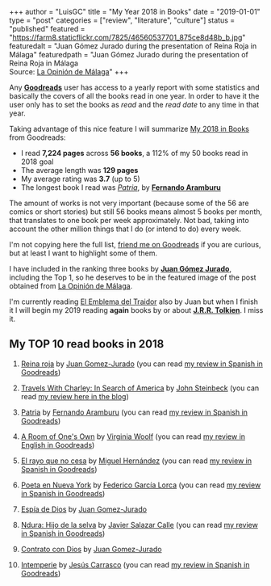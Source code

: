+++
author = "LuisGC"
title = "My Year 2018 in Books"
date = "2019-01-01"
type = "post"
categories = ["review", "literature", "culture"]
status = "published"
featured = "https://farm8.staticflickr.com/7825/46560537701_875ce8d48b_b.jpg"
featuredalt = "Juan Gómez Jurado during the presentation of Reina Roja in Málaga"
featuredpath = "Juan Gómez Jurado during the presentation of Reina Roja in Málaga<br /> Source: <a href='https://www.laopiniondemalaga.es/cultura-espectaculos/2018/11/23/prohibo-terminantemente-leais-entrevista/1049352.html'>La Opinión de Málaga</a>"
+++

Any [**Goodreads**](https://www.goodreads.com/) user has access to a yearly report with some statistics and basically the covers of all the books read in one year. In order to have it the user only has to set the books as _read_ and the _read date_ to any time in that year.

Taking advantage of this nice feature I will summarize [My 2018 in Books]([**Goodreads**](https://www.goodreads.com/)) from Goodreads:

* I read **7,224 pages** across **56 books**, a 112% of my 50 books read in 2018 goal
* The average length was **129 pages**
* My average rating was **3.7** (up to 5)
* The longest book I read was [_Patria_](https://simple.wikipedia.org/wiki/Patria_(novel)), by [**Fernando Aramburu**](https://en.wikipedia.org/wiki/Fernando_Aramburu)

The amount of works is not very important (because some of the 56 are comics or short stories) but still 56 books means almost 5 books per month, that translates to one book per week approximately. Not bad, taking into account the other million things that I do (or intend to do) every week.

I'm not copying here the full list, [friend me on Goodreads](https://www.goodreads.com/user/show/12155365-luis) if you are curious, but at least I want to highlight some of them.

I have included in the ranking three books by [**Juan Gómez Jurado**](https://en.wikipedia.org/wiki/Juan_G%C3%B3mez-Jurado), including the Top 1, so he deserves to be in the featured image of the post obtained from <a href='https://www.laopiniondemalaga.es/cultura-espectaculos/2018/11/23/prohibo-terminantemente-leais-entrevista/1049352.html'>La Opinión de Málaga</a>.

I'm currently reading [El Emblema del Traidor](https://www.goodreads.com/book/show/13086272-el-emblema-del-traidor) also by Juan but when I finish it I will begin my 2019 reading **again** books by or about [**J.R.R. Tolkien**](https://en.wikipedia.org/wiki/J._R._R._Tolkien). I miss it.

## My TOP 10 read books in 2018

1. <a href="https://www.goodreads.com/book/show/42392504-reina-roja">Reina roja</a> by <a href="https://www.goodreads.com/author/show/364872.Juan_Gomez_Jurado">Juan Gomez-Jurado</a> (you can read [my review in Spanish in Goodreads](https://www.goodreads.com/review/show/2593970922))

2. <a href="https://www.goodreads.com/book/show/8135136-travels-with-charley">Travels With Charley: In Search of America</a> by <a href="https://www.goodreads.com/author/show/585.John_Steinbeck">John Steinbeck</a> (you can read [my review here in the blog](/blog/2018/02/travels-with-charley-by-john-steinbeck/))

3. <a href="https://www.goodreads.com/book/show/31842429-patria">Patria</a> by <a href="https://www.goodreads.com/author/show/68308.Fernando_Aramburu">Fernando Aramburu</a> (you can read [my review in Spanish in Goodreads](https://www.goodreads.com/review/show/2251783938))

4. <a href="https://www.goodreads.com/book/show/37944086-a-room-of-one-s-own">A Room of One's Own</a> by <a href="https://www.goodreads.com/author/show/6765.Virginia_Woolf">Virginia Woolf</a> (you can read [my review in English in Goodreads](https://www.goodreads.com/review/show/2354781993))

5. <a href="https://www.goodreads.com/book/show/19051109-el-rayo-que-no-cesa">El rayo que no cesa</a> by <a href="https://www.goodreads.com/author/show/527954.Miguel_Hern_ndez">Miguel Hernández</a> (you can read [my review in Spanish in Goodreads](https://www.goodreads.com/review/show/2360895290))

6. <a href="https://www.goodreads.com/book/show/34918025-poeta-en-nueva-york">Poeta en Nueva York</a> by <a href="https://www.goodreads.com/author/show/44150.Federico_Garc_a_Lorca">Federico García Lorca</a> (you can read [my review in Spanish in Goodreads](https://www.goodreads.com/review/show/2360896179))

7. <a href="https://www.goodreads.com/book/show/8362050-esp-a-de-dios">Espía de Dios</a> by <a href="https://www.goodreads.com/author/show/364872.Juan_Gomez_Jurado">Juan Gomez-Jurado</a>

8. <a href="https://www.goodreads.com/book/show/36524894-ndura">Ndura: Hijo de la selva</a> by <a href="https://www.goodreads.com/author/show/8433319.Javier_Salazar_Calle">Javier Salazar Calle</a> (you can read [my review in Spanish in Goodreads](https://www.goodreads.com/review/show/2447363435))

9. <a href="https://www.goodreads.com/book/show/11934526-contrato-con-dios">Contrato con Dios</a> by <a href="https://www.goodreads.com/author/show/364872.Juan_Gomez_Jurado">Juan Gomez-Jurado</a>

10. <a href="https://www.goodreads.com/book/show/17268452-intemperie">Intemperie</a> by <a href="https://www.goodreads.com/author/show/6899846.Jes_s_Carrasco">Jesús Carrasco</a> (you can read [my review in Spanish in Goodreads](https://www.goodreads.com/review/show/2359397308))
